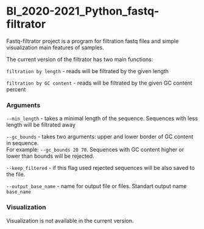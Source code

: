 # BI_2020-2021_Python_fastq-filtrator

Fastq-filtrator project is a program for filtration fastq files and simple visualization main features of samples.

The current version of the filtrator has two main functions:

`filtration by length` - reads will be filtrated by the given length 

`filtration by GC content` - reads will be filtrated by the given GC content percent


### Arguments

`--min_length` - takes a minimal length of the sequence. Sequences with less length will be filtrated away

`--gc_bounds`  - takes two arguments: upper and lower border of GC content in sequence.  
For example: `--gc_bounds 20 70`. Sequences with GC content higher or lower
than bounds will be rejected. 

`--keep_filtered` - if this flag used rejected sequences will be also saved to the file. 

`--output_base_name` - name for output file or files. Standart output name `base_name`


### Visualization

Visualization is not available in the current version.
